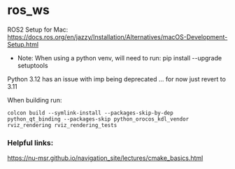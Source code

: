 # ros_ws

ROS2 Setup for Mac: https://docs.ros.org/en/jazzy/Installation/Alternatives/macOS-Development-Setup.html

* Note: When using a python venv, will need to run: pip install --upgrade setuptools

Python 3.12 has an issue with imp being deprecated ... for now just revert to 3.11


When building run:
```
colcon build --symlink-install --packages-skip-by-dep python_qt_binding --packages-skip python_orocos_kdl_vendor rviz_rendering rviz_rendering_tests
```


### Helpful links:
https://nu-msr.github.io/navigation_site/lectures/cmake_basics.html
